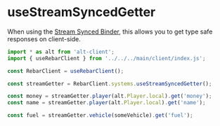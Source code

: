# useStreamSyncedGetter

When using the [Stream Synced Binder](../../server/systems/useStreamSyncedBinder.md), this allows you to get type safe responses on client-side.

```ts
import * as alt from 'alt-client';
import { useRebarClient } from '../../../main/client/index.js';

const RebarClient = useRebarClient();

const streamGetter = RebarClient.systems.useStreamSyncedGetter();

const money = streamGetter.player(alt.Player.local).get('money');
const name = streamGetter.player(alt.Player.local).get('name');

const fuel = streamGetter.vehicle(someVehicle).get('fuel');
```
